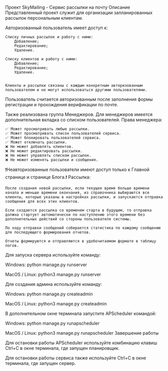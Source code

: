 Проект SkyMailing - Сервис рассылки на почту
Описание
Представленный проект служит для организации запланированных рассылок персональным клиентам.

Авторизованный пользователь имеет доступ к:

    Списку личных рассылок и работу с ними:
        Добавление;
        Редактирование;
        Удаление.

    Списку клиентов и работу с ними:
        Добавление;
        Редактирование;
        Удаление.


    Клиенты и рассылки связаны с каждым конкретным авторизованным пользователем и не могут использоваться другими пользователями.


Пользователь считается авторизованным после заполнения формы регистрации и прохождения верификации по почте.

Также реализована группа Менеджеров. Для менеджеров имеется дополнительная вкладка со списком пользователей.
Права менеджера:

    ✅ Может просматривать любые рассылки.
    ✅ Может просматривать список пользователей сервиса.
    ✅ Может блокировать пользователей сервиса.
    ✅ Может отключать рассылки.
    ❌ Не может добавлять клиентов.
    ❌ Не может редактировать рассылки.
    ❌ Не может управлять списком рассылок.
    ❌ Не может изменять рассылки и сообщения.

❗Неавторизованные пользователи имеют доступ только к Главной странице и странице Блога.❗️
Рассылка:

    После создания новой рассылки, если текущее время больше времени начала и меньше времени окончания, из справочника выбираются все клиенты, которые указаны в настройках рассылки, и запускается отправка сообщения для всех этих клиентов.

    Если создается рассылка со временем старта в будущем, то отправка должна стартует автоматически по наступлению этого времени без дополнительных действий со стороны пользователя системы.

    По ходу отправки сообщений собирается статистика по каждому сообщению для последующего формирования отчетов.

    Отчеты формируются и отправляются в удобочитаемом формате в таблицу логов.

Для запуска сервера используйте команду:

Windows: python manage.py runserver

MacOS / Linux: python3 manage.py runserver

Для создания админа используйте команду:

Windows: python manage.py createadmin

MacOS / Linux: python3 manage.py createadmin


В дополнительном окне терминала запустите APScheduler командой:

Windows: python manage.py runapscheduler

MacOS / Linux: python3 manage.py runapscheduler
Завершение работы

Для остановки работы APScheduler используйте комбинацию клавиш Ctrl+C в окне терминала, где запущен планировщик.

Для остановки работы сервиса также используйте Ctrl+C в окне терминала, где запущен сервер.

